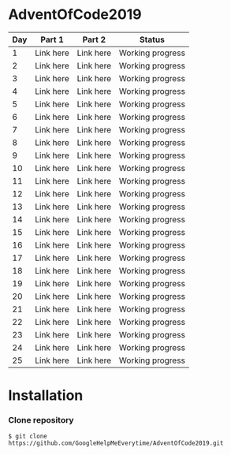 # AdventOfCode2019

Day | Part 1          | Part 2           | Status
--- | ---------       | ---------        | ---- 
1   | Link here       | Link here        | Working progress     
2   | Link here       | Link here        | Working progress
3   | Link here       | Link here        | Working progress         
4   | Link here       | Link here        | Working progress    
5   | Link here       | Link here        | Working progress     
6   | Link here       | Link here        | Working progress     
7   | Link here       | Link here        | Working progress     
8   | Link here       | Link here        | Working progress      
9   | Link here       | Link here        | Working progress  
10  | Link here       | Link here        | Working progress  
11  | Link here       | Link here        | Working progress   
12  | Link here       | Link here        | Working progress  
13  | Link here       | Link here        | Working progress  
14  | Link here       | Link here        | Working progress  
15  | Link here       | Link here        | Working progress  
16  | Link here       | Link here        | Working progress  
17  | Link here       | Link here        | Working progress  
18  | Link here       | Link here        | Working progress  
19  | Link here       | Link here        | Working progress  
20  | Link here       | Link here        | Working progress  
21  | Link here       | Link here        | Working progress  
22  | Link here       | Link here        | Working progress  
23  | Link here       | Link here        | Working progress  
24  | Link here       | Link here        | Working progress  
25  | Link here       | Link here        | Working progress  

# Installation

### Clone repository

```console
$ git clone https://github.com/GoogleHelpMeEverytime/AdventOfCode2019.git
```
